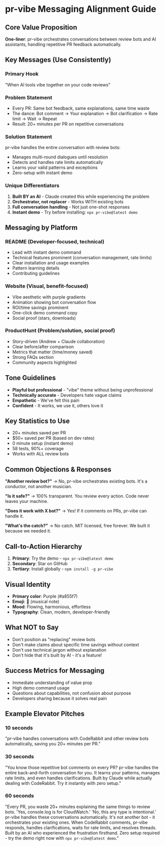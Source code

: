 # pr-vibe Messaging Alignment Guide

## Core Value Proposition
**One-liner**: pr-vibe orchestrates conversations between review bots and AI assistants, handling repetitive PR feedback automatically.

## Key Messages (Use Consistently)

### Primary Hook
"When AI tools vibe together on your code reviews"

### Problem Statement
- Every PR: Same bot feedback, same explanations, same time waste
- The dance: Bot comment → Your explanation → Bot clarification → Rate limit → Wait → Repeat
- Result: 20+ minutes per PR on repetitive conversations

### Solution Statement
pr-vibe handles the entire conversation with review bots:
- Manages multi-round dialogues until resolution
- Detects and handles rate limits automatically
- Learns your valid patterns and exceptions
- Zero-setup with instant demo

### Unique Differentiators
1. **Built BY an AI** - Claude created this while experiencing the problem
2. **Orchestrator, not replacer** - Works WITH existing bots
3. **Full conversation handling** - Not just one-shot responses
4. **Instant demo** - Try before installing: `npx pr-vibe@latest demo`

## Messaging by Platform

### README (Developer-focused, technical)
- Lead with instant demo command
- Technical features prominent (conversation management, rate limits)
- Clear installation and usage examples
- Pattern learning details
- Contributing guidelines

### Website (Visual, benefit-focused)
- Vibe aesthetic with purple gradients
- Animation showing bot conversation flow
- ROI/time savings prominent
- One-click demo command copy
- Social proof (stars, downloads)

### ProductHunt (Problem/solution, social proof)
- Story-driven (Andrew + Claude collaboration)
- Clear before/after comparison
- Metrics that matter (time/money saved)
- Strong FAQs section
- Community aspects highlighted

## Tone Guidelines
- **Playful but professional** - "vibe" theme without being unprofessional
- **Technically accurate** - Developers hate vague claims
- **Empathetic** - We've felt this pain
- **Confident** - It works, we use it, others love it

## Key Statistics to Use
- 20+ minutes saved per PR
- $50+ saved per PR (based on dev rates)
- 0 minute setup (instant demo)
- 58 tests, 90%+ coverage
- Works with ALL review bots

## Common Objections & Responses

**"Another review bot?"**
→ No, pr-vibe orchestrates existing bots. It's a conductor, not another musician.

**"Is it safe?"**
→ 100% transparent. You review every action. Code never leaves your machine.

**"Does it work with X bot?"**
→ Yes! If it comments on PRs, pr-vibe can handle it.

**"What's the catch?"**
→ No catch. MIT licensed, free forever. We built it because we needed it.

## Call-to-Action Hierarchy
1. **Primary**: Try the demo - `npx pr-vibe@latest demo`
2. **Secondary**: Star on GitHub
3. **Tertiary**: Install globally - `npm install -g pr-vibe`

## Visual Identity
- **Primary color**: Purple (#a855f7)
- **Emoji**: 🎵 (musical note)
- **Mood**: Flowing, harmonious, effortless
- **Typography**: Clean, modern, developer-friendly

## What NOT to Say
- Don't position as "replacing" review bots
- Don't make claims about specific time savings without context
- Don't use technical jargon without explanation
- Don't hide that it's built by AI - it's a feature!

## Success Metrics for Messaging
- Immediate understanding of value prop
- High demo command usage
- Questions about capabilities, not confusion about purpose
- Developers sharing because it solves real pain

## Example Elevator Pitches

### 10 seconds
"pr-vibe handles conversations with CodeRabbit and other review bots automatically, saving you 20+ minutes per PR."

### 30 seconds
"You know those repetitive bot comments on every PR? pr-vibe handles the entire back-and-forth conversation for you. It learns your patterns, manages rate limits, and even handles clarifications. Built by Claude while actually dealing with CodeRabbit. Try it instantly with zero setup."

### 60 seconds
"Every PR, you waste 20+ minutes explaining the same things to review bots. 'Yes, console.log is for CloudWatch.' 'No, this any type is intentional.' pr-vibe handles these conversations automatically. It's not another bot - it orchestrates your existing ones. When CodeRabbit comments, pr-vibe responds, handles clarifications, waits for rate limits, and resolves threads. Built by an AI who experienced the frustration firsthand. Zero setup required - try the demo right now with `npx pr-vibe@latest demo`."